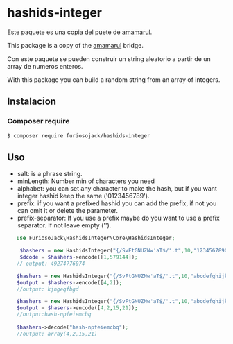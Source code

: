 # hashids-integer
Este paquete es una copia del puete de [amamarul](https://github.com/amamarul/integer-hashids).

This package is a copy of the [amamarul](https://github.com/amamarul/integer-hashids) bridge.

Con este paquete se pueden construir un string aleatorio a partir de un array de numeros enteros.

With this package you can build a random string from an array of integers.

## Instalacion

### Composer require
``` bash
$ composer require furiosojack/hashids-integer
```

## Uso  
  - salt: is a phrase string.
  - minLength: Number min of characters you need
  - alphabet: you can set any character to make the hash, but if you want integer hashid keep the same ('0123456789').
  - prefix: if you want a prefixed hashid you can add the prefix, if not you can omit it or delete the parameter.
  - prefix-separator: If you use a prefix maybe do you want to use a prefix separator. If not leave empty ('').
  
 ``` php
    use FuriosoJack\HashidsInteger\Core\HashidsInteger;

     $hashers = new HashidsInteger("{/SvFtGNUZNw'aT$/'.t",10,"1234567890");
     $dcode = $hashers->encode([1,579144]);   
    // output: 49274776074

    $hashers = new HashidsInteger("{/SvFtGNUZNw'aT$/'.t",10,"abcdefghijklmnopq");
    $output = $hashers->encode([4,2]);
    //output: kjngeqfbgd

    $hashers = new HashidsInteger("{/SvFtGNUZNw'aT$/'.t",10,"abcdefghijklmnopq","hash");
    $output = $hasers->encode([4,2,15,21]);
    //output:hash-npfeiemcbq
    
    $hashers->decode("hash-npfeiemcbq");
    //output: array(4,2,15,21)
    
  ```

 